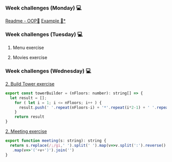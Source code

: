 ### Week challenges (Monday) 💻

[Readme - OOP🧿](https://github.com/21atalia/core-code-from-scratch-readme/blob/main/resources/OOP_glossary.md)
[Example 🔎*]()

### Week challenges (Tuesday) 💻

1. Menu exercise

2. Movies exercise

### Week challenges (Wednesday) 💻

[2. Build Tower exercise](https://www.codewars.com/kata/576757b1df89ecf5bd00073b/train/typescript)

```js
export const towerBuilder = (nFloors: number): string[] => {
  let result = [];
    for ( let i = 1; i <= nFloors; i++ ) {
      result.push(' '.repeat(nFloors-i) + '*'.repeat(i*2-1) + ' '.repeat(nFloors-i))
    }
    return result
}
```

[2. Meeting exercise](https://www.codewars.com/kata/59df2f8f08c6cec835000012/train/typescript)

```js
export function meeting(s: string): string {
  return s.replace(/;/gi,' ').split(' ').map(v=>v.split(':').reverse().join(', ').toUpperCase()).sort()
   .map(v=>'('+v+')').join('')
}
```
